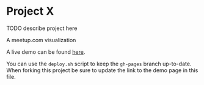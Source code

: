 # Project X

TODO describe project here

A meetup.com visualization

A live demo can be found [here](http://104.237.146.70:8080).

You can use the `deploy.sh` script to keep the `gh-pages` branch up-to-date.
When forking this project be sure to update the link to the demo page in this file.
